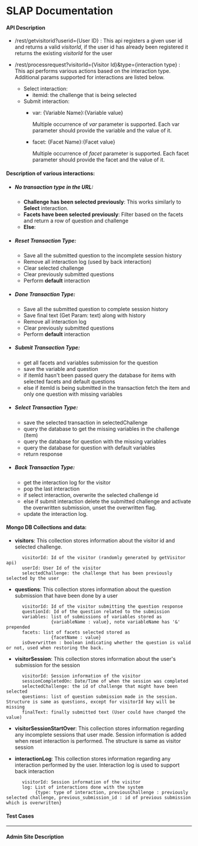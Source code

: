 # SLAP Documentation

#### API Description

* /rest/getvisitorid?userid={User ID} : This api registers a given user id and returns a valid _visitorId_, if the user id has already been registered it returns the existing _visitorId_ for the user

* /rest/processrequest?visitorId={Visitor Id}&type={interaction type} : This api performs various actions based on the interaction type. Additional params supported for interactions are listed below.
  * Select interaction:
    * itemid: the challenge that is being selected
  * Submit interaction:
    * var: {Variable Name}:{Variable value}

      Multiple occurrence of _var_ parameter is supported. Each var parameter should provide the variable and the value of it.

    * facet: {Facet Name}:{Facet value}

      Multiple occurrence of _facet_ parameter is supported. Each facet parameter should provide the facet and the value of it.

#### Description of various interactions:

* ##### No transaction type in the URL:
    * __Challenge has been selected previously__: This works similarly to __Select__ interaction.
    * __Facets have been selected previously__: Filter based on the facets and return a row of question and challenge
    * __Else__:

* ##### Reset Transaction Type:
    * Save all the submitted question to the incomplete session history
    * Remove all interaction log (used by back interaction)
    * Clear selected challenge
    * Clear previously submitted questions
    * Perform __default__ interaction

* ##### Done Transaction Type:
    * Save all the submitted question to complete session history
    * Save final text (Get Param: text) along with history
    * Remove all interaction log
    * Clear previously submitted questions
    * Perform __default__ interaction

* ##### Submit Transaction Type:
    * get all facets and variables submission for the question
    * save the variable and question
    * if itemId hasn't been passed query the database for items with selected facets and default questions
    * else if itemId is being submitted in the transaction fetch the item and only one question with missing variables

* ##### Select Transaction Type:
    * save the selected transaction in selectedChallenge
    * query the database to get the missing variables in the challenge (item)
    * query the database for question with the missing variables
    * query the database for question with default variables
    * return response 

* ##### Back Transaction Type:
    * get the interaction log for the visitor
    * pop the last interaction
    * if select interaction, overwrite the selected challenge id
    * else if submit interaction delete the submitted challenge and activate the overwritten submission, unset the overwritten flag.
    * update the interaction log.


#### Mongo DB Collections and data:

* __visitors__: This collection stores information about the visitor id and selected challenge.

```
      visitorId: Id of the visitor (randomly generated by getVisitor api)
      userId: User Id of the visitor
      selectedChallenge: the challenge that has been previously selected by the user
```

* __questions__: This collection stores information about the question submission that have been done by a user

```
      visitorId: Id of the visitor submitting the question response
      questionId: Id of the question related to the submission
      variables: list of submissions of variables stored as 
                 {variableName : value}, note variableName has '&' prepended
      facets: list of facets selected stored as
                 {facetName : value}
      isOverwritten : boolean indicating whether the question is valid or not, used when restoring the back.
```

* __visitorSession__: This collection stores information about the user's submission for the session

```
      visitorId: Session information of the visitor
      sessionCompletedOn: Date/Time of when the session was completed
      selectedChallenge: the id of challenge that might have been selected
      questions: list of question submission made in the session. Structure is same as questions, except for visitorId key will be missing
      finalText: finally submitted text (User could have changed the value)
```

* __visitorSessionStartOver__: This collection stores information regarding any incomplete sessions that user made. Session information is added when reset interaction is performed. The structure is same as visitor session

* __interactionLog__: This collection stores information regarding any interaction performed by the user. Interaction log is used to support back interaction

```
      visitorId: Session information of the visitor
      log: List of interactions done with the system
           {type: type of interaction, previousChallenge : previously selected challenge, previous_submission_id : id of previous submission which is overwritten}
```

#### Test Cases



---------------------------------------

#### Admin Site Description
